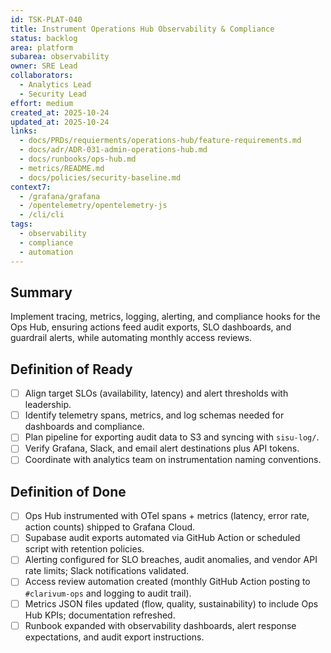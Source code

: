 ```yaml
---
id: TSK-PLAT-040
title: Instrument Operations Hub Observability & Compliance
status: backlog
area: platform
subarea: observability
owner: SRE Lead
collaborators:
  - Analytics Lead
  - Security Lead
effort: medium
created_at: 2025-10-24
updated_at: 2025-10-24
links:
  - docs/PRDs/requierments/operations-hub/feature-requirements.md
  - docs/adr/ADR-031-admin-operations-hub.md
  - docs/runbooks/ops-hub.md
  - metrics/README.md
  - docs/policies/security-baseline.md
context7:
  - /grafana/grafana
  - /opentelemetry/opentelemetry-js
  - /cli/cli
tags:
  - observability
  - compliance
  - automation
---
```


## Summary
Implement tracing, metrics, logging, alerting, and compliance hooks for the Ops Hub, ensuring actions feed audit exports, SLO dashboards, and guardrail alerts, while automating monthly access reviews.

## Definition of Ready
- [ ] Align target SLOs (availability, latency) and alert thresholds with leadership.
- [ ] Identify telemetry spans, metrics, and log schemas needed for dashboards and compliance.
- [ ] Plan pipeline for exporting audit data to S3 and syncing with `sisu-log/`.
- [ ] Verify Grafana, Slack, and email alert destinations plus API tokens.
- [ ] Coordinate with analytics team on instrumentation naming conventions.

## Definition of Done
- [ ] Ops Hub instrumented with OTel spans + metrics (latency, error rate, action counts) shipped to Grafana Cloud.
- [ ] Supabase audit exports automated via GitHub Action or scheduled script with retention policies.
- [ ] Alerting configured for SLO breaches, audit anomalies, and vendor API rate limits; Slack notifications validated.
- [ ] Access review automation created (monthly GitHub Action posting to `#clarivum-ops` and logging to audit trail).
- [ ] Metrics JSON files updated (flow, quality, sustainability) to include Ops Hub KPIs; documentation refreshed.
- [ ] Runbook expanded with observability dashboards, alert response expectations, and audit export instructions.
